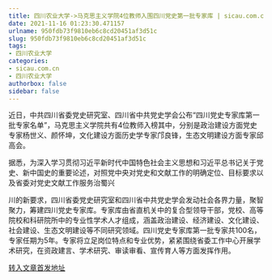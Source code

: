 ```yaml
---
title: 四川农业大学->马克思主义学院4位教师入围四川党史第一批专家库 | sicau.com.cn
date: 2021-11-16 01:23:30.471157
urlname: 950fdb73f9810eb6c8cd20451af3d51c
slug: 950fdb73f9810eb6c8cd20451af3d51c
tags: 
- 四川农业大学
categories:
- sicau.com.cn
- 四川农业大学
authorbox: false
sidebar: false
---
```

近日，中共四川省委党史研究室、四川省中共党史学会公布“四川党史专家库第一批专家名单”，马克思主义学院共有4位教师入榜其中，分别是政治建设方面党史专家杨世义、颜怀坤，文化建设方面历史学专家邝良锋，生态文明建设方面专家邱高会。

据悉，为深入学习贯彻习近平新时代中国特色社会主义思想和习近平总书记关于党史、新中国史的重要论述，对照党中央对党史和文献工作的明确定位、目标要求以及省委对党史文献工作服务治蜀兴
<!--more-->
川的新要求，四川省委党史研究室和四川省中共党史学会发动社会各界力量，聚智聚力，筹建四川党史专家库。专家库由省直机关中的复合型领导干部，党校、高等院校和科研院所中的专业性学术人才组成，涵盖政治建设、经济建设、文化建设、社会建设、生态文明建设等不同研究领域。四川党史专家库第一批专家共100名，专家任期为5年。专家将立足岗位特点和专业优势，紧紧围绕省委工作中心开展学术研究，在资政建言、学术研究、审读审看、宣传育人等方面发挥作用。



[转入文章首发地址](https://news.sicau.edu.cn/info/1078/65453.htm)